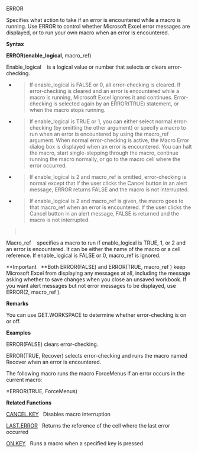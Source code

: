 ERROR

Specifies what action to take if an error is encountered while a macro
is running. Use ERROR to control whether Microsoft Excel error messages
are displayed, or to run your own macro when an error is encountered.

**Syntax**

**ERROR**(**enable\_logical**, macro\_ref)

Enable\_logical    is a logical value or number that selects or clears
error-checking.

  - > If enable\_logical is FALSE or 0, all error-checking is cleared.
    > If error-checking is cleared and an error is encountered while a
    > macro is running, Microsoft Excel ignores it and continues.
    > Error-checking is selected again by an ERROR(TRUE) statement, or
    > when the macro stops running.

  - > If enable\_logical is TRUE or 1, you can either select normal
    > error-checking (by omitting the other argument) or specify a macro
    > to run when an error is encountered by using the macro\_ref
    > argument. When normal error-checking is active, the Macro Error
    > dialog box is displayed when an error is encountered. You can halt
    > the macro, start single-stepping through the macro, continue
    > running the macro normally, or go to the macro cell where the
    > error occurred.

  - > If enable\_logical is 2 and macro\_ref is omitted, error-checking
    > is normal except that if the user clicks the Cancel button in an
    > alert message, ERROR returns FALSE and the macro is not
    > interrupted.

  - > If enable\_logical is 2 and macro\_ref is given, the macro goes to
    > that macro\_ref when an error is encountered. If the user clicks
    > the Cancel button in an alert message, FALSE is returned and the
    > macro is not interrupted.

>  

Macro\_ref    specifies a macro to run if enable\_logical is TRUE, 1, or
2 and an error is encountered. It can be either the name of the macro or
a cell reference. If enable\_logical is FALSE or 0, macro\_ref is
ignored.

**Important   **Both ERROR(FALSE) and ERROR(TRUE, macro\_ref ) keep
Microsoft Excel from displaying any messages at all, including the
message asking whether to save changes when you close an unsaved
workbook. If you want alert messages but not error messages to be
displayed, use ERROR(2, macro\_ref ).

**Remarks**

You can use GET.WORKSPACE to determine whether error-checking is on or
off.

**Examples**

ERROR(FALSE) clears error-checking.

ERROR(TRUE, Recover) selects error-checking and runs the macro named
Recover when an error is encountered.

The following macro runs the macro ForceMenus if an error occurs in the
current macro:

\=ERROR(TRUE, ForceMenus)

**Related Functions**

[CANCEL.KEY](CANCEL.KEY.md)   Disables macro interruption

[LAST.ERROR](LAST.ERROR.md)   Returns the reference of the cell where the last error
occurred

[ON.KEY](ON.KEY.md)   Runs a macro when a specified key is pressed


